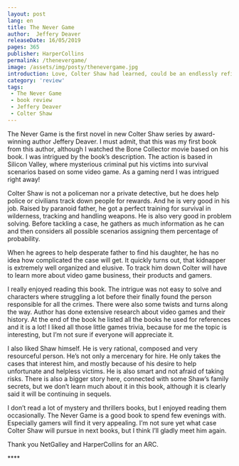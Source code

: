 ```yaml
---
layout: post
lang: en
title: The Never Game
author:  Jeffery Deaver
releaseDate: 16/05/2019
pages: 365
publisher: HarperCollins
permalink: /thenevergame/
image: /assets/img/posty/thenevergame.jpg
introduction: Love, Colter Shaw had learned, could be an endlessly refillable prescription of madness.
category: 'review'
tags:
 - The Never Game
 - book review
 - Jeffery Deaver
 - Colter Shaw
---
```


  The Never Game is the first novel in new Colter Shaw series by award-winning author Jeffery Deaver. I must admit, that this was my first book from this author, although I watched the Bone Collector movie based on his book. I was intrigued by the book’s description. The action is based in Silicon Valley, where mysterious criminal put his victims into survival scenarios based on some video game. As a gaming nerd I was intrigued right away!

  Colter Shaw is not a policeman nor a private detective, but he does help police or civilians track down people for rewards. And he is very good in his job. Raised by paranoid father, he got a perfect training for survival in wilderness, tracking and handling weapons. He is also very good in problem solving. Before tackling a case, he gathers as much information as he can and then considers all possible scenarios assigning them percentage of probability.

  When he agrees to help desperate father to find his daughter, he has no idea how complicated the case will get. It quickly turns out, that kidnapper is extremely well organized and elusive. To track him down Colter will have to learn more about video game business, their products and gamers.

  I really enjoyed reading this book. The intrigue was not easy to solve and characters where struggling a lot before their finally found the person responsible for all the crimes. There were also some twists and turns along the way. Author has done extensive research about video games and their history. At the end of the book he listed all the books he used for references and it is a lot! I liked all those little games trivia, because for me the topic is interesting, but I’m not sure if everyone will appreciate it.

  I also liked Shaw himself. He is very rational, composed and very resourceful person. He’s not only a mercenary for hire. He only takes the cases that interest him, and mostly because of his desire to help unfortunate and helpless victims. He is also smart and not afraid of taking risks. There is also a bigger story here, connected with some Shaw’s family secrets, but we don’t learn much about it in this book, although it is clearly said it will be continuing in sequels.  

  I don’t read a lot of mystery and thrillers books, but I enjoyed reading them occasionally. The Never Game is a good book to spend few evenings with. Especially gamers will find it very appealing. I’m not sure yet what case Colter Shaw will pursue in next books, but I think I’ll gladly meet him again.

  Thank you NetGalley and HarperCollins for an ARC. 


  \*\*\*\*
